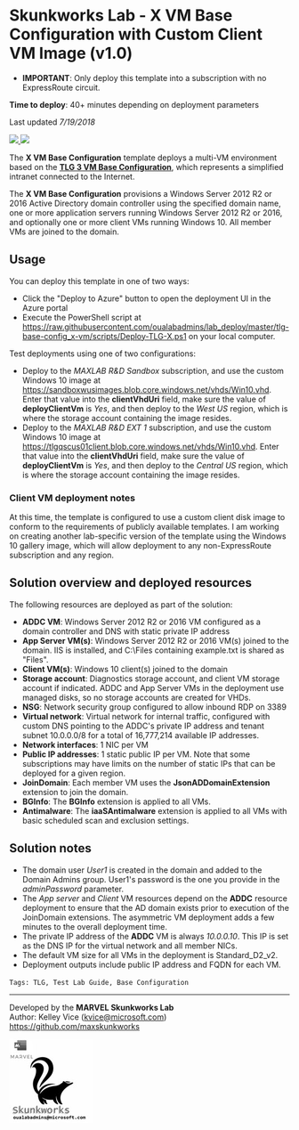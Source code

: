 ﻿# Skunkworks Lab - X VM Base Configuration with Custom Client VM Image (v1.0)

* **IMPORTANT**: Only deploy this template into a subscription with no ExpressRoute circuit.

**Time to deploy**: 40+ minutes depending on deployment parameters

Last updated _7/19/2018_

<a href="https://portal.azure.com/#create/Microsoft.Template/uri/https%3A%2F%2Fraw.githubusercontent.com%2Foualabadmins%2Flab_deploy%2Fmaster%2Ftlg-base-config_x-vm%2Fazuredeploy.json" target="_blank">
<img src="http://azuredeploy.net/deploybutton.png"/>
</a>
<a href="http://armviz.io/#/?load=https%3A%2F%2Fraw.githubusercontent.com%2Foualabadmins%2Flab_deploy%2Fmaster%2Ftlg-base-config_x-vm%2Fazuredeploy.json" target="_blank">
<img src="http://armviz.io/visualizebutton.png"/>
</a>

The **X VM Base Configuration** template deploys a multi-VM environment based on the <a href="https://github.com/oualabadmins/lab_deploy/tree/master/tlg-base-config_x-vm">**TLG 3 VM Base Configuration**</a>, which represents a simplified intranet connected to the Internet.

The **X VM Base Configuration** provisions a Windows Server 2012 R2 or 2016 Active Directory domain controller using the specified domain name, one or more application servers running Windows Server 2012 R2 or 2016, and optionally one or more client VMs running Windows 10. All member VMs are joined to the domain.

## Usage

You can deploy this template in one of two ways:

+ Click the "Deploy to Azure" button to open the deployment UI in the Azure portal
+ Execute the PowerShell script at https://raw.githubusercontent.com/oualabadmins/lab_deploy/master/tlg-base-config_x-vm/scripts/Deploy-TLG-X.ps1 on your local computer.

Test deployments using one of two configurations:
+ Deploy to the _MAXLAB R&D Sandbox_ subscription, and use the custom Windows 10 image at https://sandboxwusimages.blob.core.windows.net/vhds/Win10.vhd. Enter that value into the **clientVhdUri** field, make sure the value of **deployClientVm** is _Yes_, and then deploy to the _West US_ region, which is where the storage account containing the image resides.
+ Deploy to the _MAXLAB R&D EXT 1_ subscription, and use the custom Windows 10 image at https://tlgqscus01client.blob.core.windows.net/vhds/Win10.vhd. Enter that value into the **clientVhdUri** field, make sure the value of **deployClientVm** is _Yes_, and then deploy to the _Central US_ region, which is where the storage account containing the image resides.

### Client VM deployment notes

At this time, the template is configured to use a custom client disk image to conform to the requirements of publicly available templates. I am working on creating another lab-specific version of the template using the Windows 10 gallery image, which will allow deployment to any non-ExpressRoute subscription and any region.

## Solution overview and deployed resources

The following resources are deployed as part of the solution:

+ **ADDC VM**: Windows Server 2012 R2 or 2016 VM configured as a domain controller and DNS with static private IP address
+ **App Server VM(s)**: Windows Server 2012 R2 or 2016 VM(s) joined to the domain. IIS is installed, and C:\Files containing example.txt is shared as "Files".
+ **Client VM(s)**: Windows 10 client(s) joined to the domain
+ **Storage account**: Diagnostics storage account, and client VM storage account if indicated. ADDC and App Server VMs in the deployment use managed disks, so no storage accounts are created for VHDs.
+ **NSG**: Network security group configured to allow inbound RDP on 3389
+ **Virtual network**: Virtual network for internal traffic, configured with custom DNS pointing to the ADDC's private IP address and tenant subnet 10.0.0.0/8 for a total of 16,777,214 available IP addresses.
+ **Network interfaces**: 1 NIC per VM
+ **Public IP addresses**: 1 static public IP per VM. Note that some subscriptions may have limits on the number of static IPs that can be deployed for a given region.
+ **JoinDomain**: Each member VM uses the **JsonADDomainExtension** extension to join the domain.
+ **BGInfo**: The **BGInfo** extension is applied to all VMs.
+ **Antimalware**: The **iaaSAntimalware** extension is applied to all VMs with basic scheduled scan and exclusion settings.

## Solution notes

* The domain user *User1* is created in the domain and added to the Domain Admins group. User1's password is the one you provide in the *adminPassword* parameter.
* The *App server* and *Client* VM resources depend on the **ADDC** resource deployment to ensure that the AD domain exists prior to execution of the JoinDomain extensions. The asymmetric VM deployment adds a few minutes to the overall deployment time.
* The private IP address of the **ADDC** VM is always *10.0.0.10*. This IP is set as the DNS IP for the virtual network and all member NICs.
* The default VM size for all VMs in the deployment is Standard_D2_v2.
* Deployment outputs include public IP address and FQDN for each VM.

`Tags: TLG, Test Lab Guide, Base Configuration`
___
Developed by the **MARVEL Skunkworks Lab**  
Author: Kelley Vice (kvice@microsoft.com)  
https://github.com/maxskunkworks

![alt text](../common/images/maxskunkworkslogo-small.jpg "MARVEL Skunkworks")
